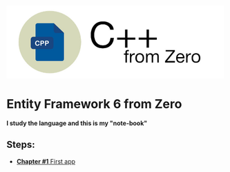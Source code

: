 [![Logo](https://raw.githubusercontent.com/ogycode/CPPFromZero/master/merch/logo.jpg)](https://github.com/ogycode/CPPFromZero)

# Entity Framework 6 from Zero
**I study the language and this is my "note-book"**

## Steps:
  - [**Chapter #1** First app](https://github.com/verloka/EF6FromZero/tree/master/src/Chapter_1/Chapter_1)